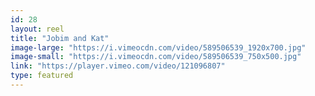 ```yaml
---
id: 28 
layout: reel
title: "Jobim and Kat"
image-large: "https://i.vimeocdn.com/video/589506539_1920x700.jpg"
image-small: "https://i.vimeocdn.com/video/589506539_750x500.jpg"
link: "https://player.vimeo.com/video/121096807"
type: featured
---
```

